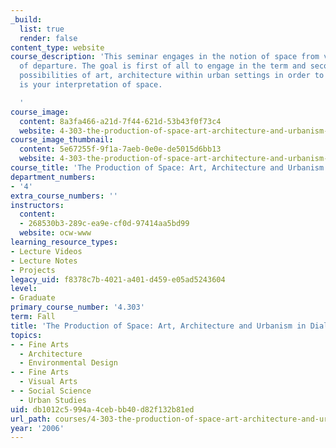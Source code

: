 ```yaml
---
_build:
  list: true
  render: false
content_type: website
course_description: 'This seminar engages in the notion of space from various points
  of departure. The goal is first of all to engage in the term and secondly to examine
  possibilities of art, architecture within urban settings in order to produce what
  is your interpretation of space.

  '
course_image:
  content: 8a3fa466-a21d-7f44-621d-53b43f0f73c4
  website: 4-303-the-production-of-space-art-architecture-and-urbanism-in-dialogue-fall-2006
course_image_thumbnail:
  content: 5e67255f-9f1a-7aeb-0e0e-de5015d6bb13
  website: 4-303-the-production-of-space-art-architecture-and-urbanism-in-dialogue-fall-2006
course_title: 'The Production of Space: Art, Architecture and Urbanism in Dialogue'
department_numbers:
- '4'
extra_course_numbers: ''
instructors:
  content:
  - 268530b3-289c-ea9e-cf0d-97414aa5bd99
  website: ocw-www
learning_resource_types:
- Lecture Videos
- Lecture Notes
- Projects
legacy_uid: f8378c7b-4021-a401-d459-e05ad5243604
level:
- Graduate
primary_course_number: '4.303'
term: Fall
title: 'The Production of Space: Art, Architecture and Urbanism in Dialogue'
topics:
- - Fine Arts
  - Architecture
  - Environmental Design
- - Fine Arts
  - Visual Arts
- - Social Science
  - Urban Studies
uid: db1012c5-994a-4ceb-bb40-d82f132b81ed
url_path: courses/4-303-the-production-of-space-art-architecture-and-urbanism-in-dialogue-fall-2006
year: '2006'
---
```

